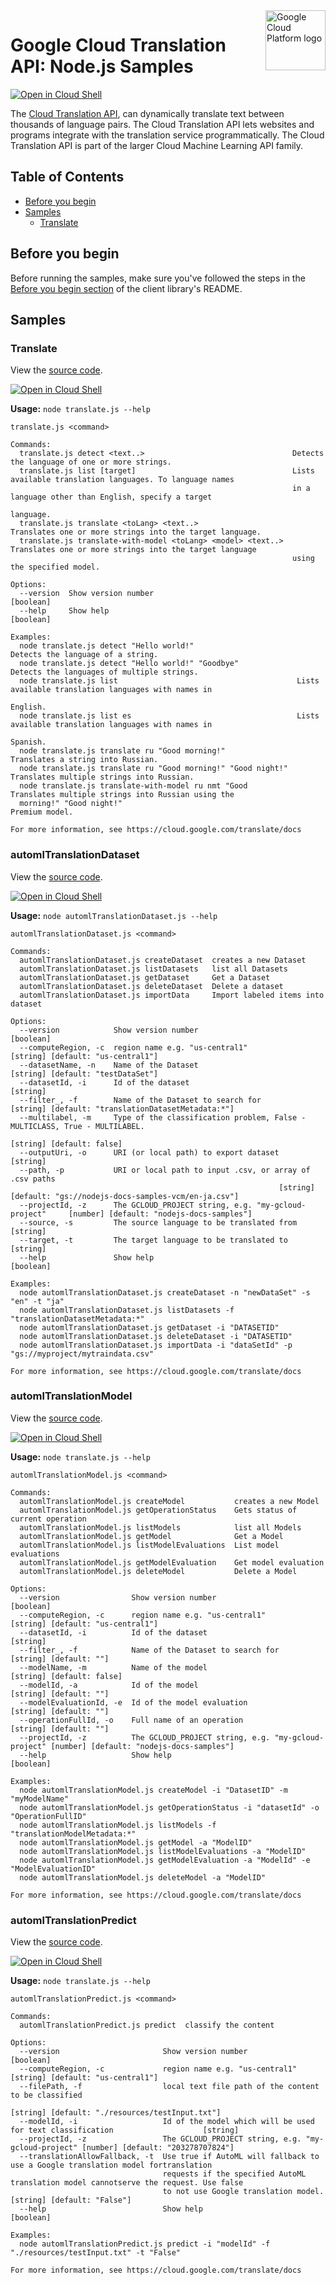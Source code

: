 <img src="https://avatars2.githubusercontent.com/u/2810941?v=3&s=96" alt="Google Cloud Platform logo" title="Google Cloud Platform" align="right" height="96" width="96"/>

# Google Cloud Translation API: Node.js Samples

[![Open in Cloud Shell][shell_img]][shell_link]

The [Cloud Translation API](https://cloud.google.com/translate/docs), can dynamically translate text between thousands of language pairs. The Cloud Translation API lets websites and programs integrate with the translation service programmatically. The Cloud Translation API is part of the larger Cloud Machine Learning API family.

## Table of Contents

* [Before you begin](#before-you-begin)
* [Samples](#samples)
  * [Translate](#translate)

## Before you begin

Before running the samples, make sure you've followed the steps in the
[Before you begin section](../README.md#before-you-begin) of the client
library's README.

## Samples

### Translate

View the [source code][translate_0_code].

[![Open in Cloud Shell][shell_img]](https://console.cloud.google.com/cloudshell/open?git_repo=https://github.com/googleapis/nodejs-translate&page=editor&open_in_editor=samples/translate.js,samples/README.md)

__Usage:__ `node translate.js --help`

```
translate.js <command>

Commands:
  translate.js detect <text..>                                 Detects the language of one or more strings.
  translate.js list [target]                                   Lists available translation languages. To language names
                                                               in a language other than English, specify a target
                                                               language.
  translate.js translate <toLang> <text..>                     Translates one or more strings into the target language.
  translate.js translate-with-model <toLang> <model> <text..>  Translates one or more strings into the target language
                                                               using the specified model.

Options:
  --version  Show version number                                                                               [boolean]
  --help     Show help                                                                                         [boolean]

Examples:
  node translate.js detect "Hello world!"                       Detects the language of a string.
  node translate.js detect "Hello world!" "Goodbye"             Detects the languages of multiple strings.
  node translate.js list                                        Lists available translation languages with names in
                                                                English.
  node translate.js list es                                     Lists available translation languages with names in
                                                                Spanish.
  node translate.js translate ru "Good morning!"                Translates a string into Russian.
  node translate.js translate ru "Good morning!" "Good night!"  Translates multiple strings into Russian.
  node translate.js translate-with-model ru nmt "Good           Translates multiple strings into Russian using the
  morning!" "Good night!"                                       Premium model.

For more information, see https://cloud.google.com/translate/docs
```

[translate_0_docs]: https://cloud.google.com/translate/docs
[translate_0_code]: translate.js

[shell_img]: //gstatic.com/cloudssh/images/open-btn.png
[shell_link]: https://console.cloud.google.com/cloudshell/open?git_repo=https://github.com/googleapis/nodejs-translate&page=editor&open_in_editor=samples/README.md

### automlTranslationDataset

View the [source code][automlTranslationDataset_code].

[![Open in Cloud Shell][shell_img]](https://console.cloud.google.com/cloudshell/open?git_repo=https://github.com/googleapis/nodejs-translate&page=editor&open_in_editor=samples/automl/automlTranslationDataset.js,samples/README.md)

__Usage:__ `node automlTranslationDataset.js --help`

```
automlTranslationDataset.js <command>

Commands:
  automlTranslationDataset.js createDataset  creates a new Dataset
  automlTranslationDataset.js listDatasets   list all Datasets
  automlTranslationDataset.js getDataset     Get a Dataset
  automlTranslationDataset.js deleteDataset  Delete a dataset
  automlTranslationDataset.js importData     Import labeled items into dataset

Options:
  --version            Show version number                                                                     [boolean]
  --computeRegion, -c  region name e.g. "us-central1"                                  [string] [default: "us-central1"]
  --datasetName, -n    Name of the Dataset                                             [string] [default: "testDataSet"]
  --datasetId, -i      Id of the dataset                                                                        [string]
  --filter_, -f        Name of the Dataset to search for              [string] [default: "translationDatasetMetadata:*"]
  --multilabel, -m     Type of the classification problem, False - MULTICLASS, True - MULTILABEL.
                                                                                               [string] [default: false]
  --outputUri, -o      URI (or local path) to export dataset                                                    [string]
  --path, -p           URI or local path to input .csv, or array of .csv paths
                                                            [string] [default: "gs://nodejs-docs-samples-vcm/en-ja.csv"]
  --projectId, -z      The GCLOUD_PROJECT string, e.g. "my-gcloud-project"     [number] [default: "nodejs-docs-samples"]
  --source, -s         The source language to be translated from                                                [string]
  --target, -t         The target language to be translated to                                                  [string]
  --help               Show help                                                                               [boolean]

Examples:
  node automlTranslationDataset.js createDataset -n "newDataSet" -s "en" -t "ja"
  node automlTranslationDataset.js listDatasets -f "translationDatasetMetadata:*"
  node automlTranslationDataset.js getDataset -i "DATASETID"
  node automlTranslationDataset.js deleteDataset -i "DATASETID"
  node automlTranslationDataset.js importData -i "dataSetId" -p "gs://myproject/mytraindata.csv"

For more information, see https://cloud.google.com/translate/docs
```

[automlTranslationDataset_docs]: https://cloud.google.com/translate/docs
[automlTranslationDataset_code]: automl/automlTranslationDataset.js

[shell_img]: //gstatic.com/cloudssh/images/open-btn.png
[shell_link]: https://console.cloud.google.com/cloudshell/open?git_repo=https://github.com/googleapis/nodejs-translate&page=editor&open_in_editor=samples/README.md

### automlTranslationModel

View the [source code][automlTranslationModel_code].

[![Open in Cloud Shell][shell_img]](https://console.cloud.google.com/cloudshell/open?git_repo=https://github.com/googleapis/nodejs-translate&page=editor&open_in_editor=samples/automl/automlTranslationModel.js,samples/README.md)

__Usage:__ `node translate.js --help`

```
automlTranslationModel.js <command>

Commands:
  automlTranslationModel.js createModel           creates a new Model
  automlTranslationModel.js getOperationStatus    Gets status of current operation
  automlTranslationModel.js listModels            list all Models
  automlTranslationModel.js getModel              Get a Model
  automlTranslationModel.js listModelEvaluations  List model evaluations
  automlTranslationModel.js getModelEvaluation    Get model evaluation
  automlTranslationModel.js deleteModel           Delete a Model

Options:
  --version                Show version number                                                                 [boolean]
  --computeRegion, -c      region name e.g. "us-central1"                              [string] [default: "us-central1"]
  --datasetId, -i          Id of the dataset                                                                    [string]
  --filter_, -f            Name of the Dataset to search for                                      [string] [default: ""]
  --modelName, -m          Name of the model                                                   [string] [default: false]
  --modelId, -a            Id of the model                                                        [string] [default: ""]
  --modelEvaluationId, -e  Id of the model evaluation                                             [string] [default: ""]
  --operationFullId, -o    Full name of an operation                                              [string] [default: ""]
  --projectId, -z          The GCLOUD_PROJECT string, e.g. "my-gcloud-project" [number] [default: "nodejs-docs-samples"]
  --help                   Show help                                                                           [boolean]

Examples:
  node automlTranslationModel.js createModel -i "DatasetID" -m "myModelName"
  node automlTranslationModel.js getOperationStatus -i "datasetId" -o "OperationFullID"
  node automlTranslationModel.js listModels -f "translationModelMetadata:*"
  node automlTranslationModel.js getModel -a "ModelID"
  node automlTranslationModel.js listModelEvaluations -a "ModelID"
  node automlTranslationModel.js getModelEvaluation -a "ModelId" -e "ModelEvaluationID"
  node automlTranslationModel.js deleteModel -a "ModelID"

For more information, see https://cloud.google.com/translate/docs
```

[automlTranslationModel_docs]: https://cloud.google.com/translate/docs
[automlTranslationModel_code]: automl/automlTranslationModel.js

[shell_img]: //gstatic.com/cloudssh/images/open-btn.png
[shell_link]: https://console.cloud.google.com/cloudshell/open?git_repo=https://github.com/googleapis/nodejs-translate&page=editor&open_in_editor=samples/README.md

### automlTranslationPredict

View the [source code][automlTranslationPredict_code].

[![Open in Cloud Shell][shell_img]](https://console.cloud.google.com/cloudshell/open?git_repo=https://github.com/googleapis/nodejs-translate&page=editor&open_in_editor=samples/automl/automlTranslationPredict.js,samples/README.md)

__Usage:__ `node translate.js --help`

```
automlTranslationPredict.js <command>

Commands:
  automlTranslationPredict.js predict  classify the content

Options:
  --version                       Show version number                                                          [boolean]
  --computeRegion, -c             region name e.g. "us-central1"                       [string] [default: "us-central1"]
  --filePath, -f                  local text file path of the content to be classified
                                                                         [string] [default: "./resources/testInput.txt"]
  --modelId, -i                   Id of the model which will be used for text classification                    [string]
  --projectId, -z                 The GCLOUD_PROJECT string, e.g. "my-gcloud-project" [number] [default: "203278707824"]
  --translationAllowFallback, -t  Use true if AutoML will fallback to use a Google translation model fortranslation
                                  requests if the specified AutoML translation model cannotserve the request. Use false
                                  to not use Google translation model.                       [string] [default: "False"]
  --help                          Show help                                                                    [boolean]

Examples:
  node automlTranslationPredict.js predict -i "modelId" -f "./resources/testInput.txt" -t "False"

For more information, see https://cloud.google.com/translate/docs
```

[automlTranslationPredict_docs]: https://cloud.google.com/translate/docs
[automlTranslationPredict_code]: automl/automlTranslationPredict.js

[shell_img]: //gstatic.com/cloudssh/images/open-btn.png
[shell_link]: https://console.cloud.google.com/cloudshell/open?git_repo=https://github.com/googleapis/nodejs-translate&page=editor&open_in_editor=samples/README.md

